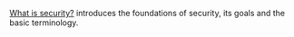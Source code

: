 [What is security?](https://youtu.be/sem0Pl-wZLQ) introduces the foundations of 
security, its goals and the basic terminology.

